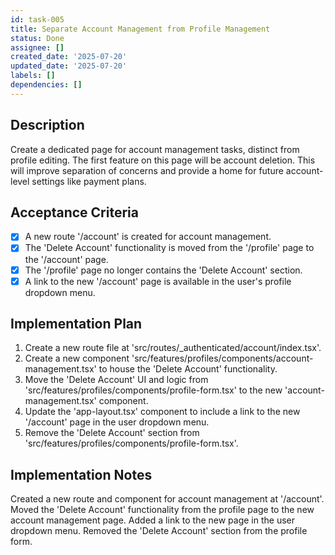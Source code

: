 ```yaml
---
id: task-005
title: Separate Account Management from Profile Management
status: Done
assignee: []
created_date: '2025-07-20'
updated_date: '2025-07-20'
labels: []
dependencies: []
---
```


## Description

Create a dedicated page for account management tasks, distinct from profile editing. The first feature on this page will be account deletion. This will improve separation of concerns and provide a home for future account-level settings like payment plans.

## Acceptance Criteria

- [x] A new route '/account' is created for account management.
- [x] The 'Delete Account' functionality is moved from the '/profile' page to the '/account' page.
- [x] The '/profile' page no longer contains the 'Delete Account' section.
- [x] A link to the new '/account' page is available in the user's profile dropdown menu.

## Implementation Plan

1. Create a new route file at 'src/routes/\_authenticated/account/index.tsx'.
2. Create a new component 'src/features/profiles/components/account-management.tsx' to house the 'Delete Account' functionality.
3. Move the 'Delete Account' UI and logic from 'src/features/profiles/components/profile-form.tsx' to the new 'account-management.tsx' component.
4. Update the 'app-layout.tsx' component to include a link to the new '/account' page in the user dropdown menu.
5. Remove the 'Delete Account' section from 'src/features/profiles/components/profile-form.tsx'.

## Implementation Notes

Created a new route and component for account management at '/account'. Moved the 'Delete Account' functionality from the profile page to the new account management page. Added a link to the new page in the user dropdown menu. Removed the 'Delete Account' section from the profile form.
